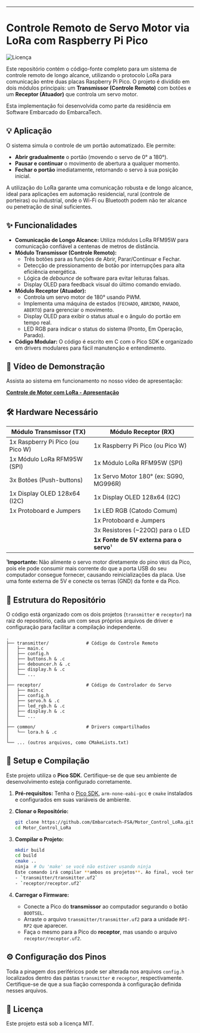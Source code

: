 
---

# Controle Remoto de Servo Motor via LoRa com Raspberry Pi Pico

![Licença](https://img.shields.io/badge/license-MIT-blue.svg)

Este repositório contém o código-fonte completo para um sistema de controle remoto de longo alcance, utilizando o protocolo LoRa para comunicação entre duas placas Raspberry Pi Pico. O projeto é dividido em dois módulos principais: um **Transmissor (Controle Remoto)** com botões e um **Receptor (Atuador)** que controla um servo motor.

Esta implementação foi desenvolvida como parte da residência em Software Embarcado do EmbarcaTech.

## 💡 Aplicação

O sistema simula o controle de um portão automatizado. Ele permite:
-   **Abrir gradualmente** o portão (movendo o servo de 0° a 180°).
-   **Pausar e continuar** o movimento de abertura a qualquer momento.
-   **Fechar o portão** imediatamente, retornando o servo à sua posição inicial.

A utilização do LoRa garante uma comunicação robusta e de longo alcance, ideal para aplicações em automação residencial, rural (controle de porteiras) ou industrial, onde o Wi-Fi ou Bluetooth podem não ter alcance ou penetração de sinal suficientes.

## ✨ Funcionalidades

-   **Comunicação de Longo Alcance:** Utiliza módulos LoRa RFM95W para comunicação confiável a centenas de metros de distância.
-   **Módulo Transmissor (Controle Remoto):**
    -   Três botões para as funções de Abrir, Parar/Continuar e Fechar.
    -   Detecção de pressionamento de botão por interrupções para alta eficiência energética.
    -   Lógica de *debounce* de software para evitar leituras falsas.
    -   Display OLED para feedback visual do último comando enviado.
-   **Módulo Receptor (Atuador):**
    -   Controla um servo motor de 180° usando PWM.
    -   Implementa uma máquina de estados (`FECHADO`, `ABRINDO`, `PARADO`, `ABERTO`) para gerenciar o movimento.
    -   Display OLED para exibir o status atual e o ângulo do portão em tempo real.
    -   LED RGB para indicar o status do sistema (Pronto, Em Operação, Parado).
-   **Código Modular:** O código é escrito em C com o Pico SDK e organizado em drivers modulares para fácil manutenção e entendimento.

## 🎥 Vídeo de Demonstração

Assista ao sistema em funcionamento no nosso vídeo de apresentação:

**[Controle de Motor com LoRa - Apresentação](https://youtu.be/dPm-mPDBAAs)**

## 🛠️ Hardware Necessário

| Módulo Transmissor (TX)             | Módulo Receptor (RX)                 |
| ------------------------------------- | -------------------------------------- |
| 1x Raspberry Pi Pico (ou Pico W)      | 1x Raspberry Pi Pico (ou Pico W)       |
| 1x Módulo LoRa RFM95W (SPI)           | 1x Módulo LoRa RFM95W (SPI)            |
| 3x Botões (Push-buttons)              | 1x Servo Motor 180° (ex: SG90, MG996R) |
| 1x Display OLED 128x64 (I2C)          | 1x Display OLED 128x64 (I2C)           |
| 1x Protoboard e Jumpers               | 1x LED RGB (Catodo Comum)              |
|                                       | 1x Protoboard e Jumpers                |
|                                       | 3x Resistores (~220Ω) para o LED       |
|                                       | **1x Fonte de 5V externa para o servo**¹ |

¹**Importante:** Não alimente o servo motor diretamente do pino `VBUS` da Pico, pois ele pode consumir mais corrente do que a porta USB do seu computador consegue fornecer, causando reinicializações da placa. Use uma fonte externa de 5V e conecte os terras (GND) da fonte e da Pico.

## 📁 Estrutura do Repositório

O código está organizado com os dois projetos (`transmitter` e `receptor`) na raiz do repositório, cada um com seus próprios arquivos de driver e configuração para facilitar a compilação independente.


```
.
├── transmitter/              # Código do Controle Remoto
│   ├── main.c
│   ├── config.h
│   ├── buttons.h & .c
│   ├── debouncer.h & .c
│   ├── display.h & .c
│   └── ...
│
├── receptor/                 # Código do Controlador do Servo
│   ├── main.c
│   ├── config.h
│   ├── servo.h & .c
│   ├── led_rgb.h & .c
│   ├── display.h & .c
│   └── ...
│
├── common/                   # Drivers compartilhados
│   └── lora.h & .c
│
└── ... (outros arquivos, como CMakeLists.txt)
```

## 🚀 Setup e Compilação

Este projeto utiliza o **Pico SDK**. Certifique-se de que seu ambiente de desenvolvimento esteja configurado corretamente.

1. **Pré-requisitos:** Tenha o [Pico SDK](https://github.com/raspberrypi/pico-sdk), `arm-none-eabi-gcc` e `cmake` instalados e configurados em suas variáveis de ambiente.
2. **Clonar o Repositório:**

   ```bash
   git clone https://github.com/Embarcatech-FSA/Motor_Control_LoRa.git
   cd Motor_Control_LoRa
   ```
3. **Compilar o Projeto:**

   ```bash
   mkdir build
   cd build
   cmake ..
   ninja  # Ou 'make' se você não estiver usando ninja
   Este comando irá compilar **ambos os projetos**. Ao final, você terá dois arquivos na pasta `build`:
   - `transmitter/transmitter.uf2`
   - `receptor/receptor.uf2`
   ```
4. **Carregar o Firmware:**

   - Conecte a Pico do **transmissor** ao computador segurando o botão `BOOTSEL`.
   - Arraste o arquivo `transmitter/transmitter.uf2` para a unidade `RPI-RP2` que aparecer.
   - Faça o mesmo para a Pico do **receptor**, mas usando o arquivo `receptor/receptor.uf2`.

## ⚙️ Configuração dos Pinos

Toda a pinagem dos periféricos pode ser alterada nos arquivos `config.h` localizados dentro das pastas `transmitter` e `receptor`, respectivamente. Certifique-se de que a sua fiação corresponda à configuração definida nesses arquivos.

## 📜 Licença

Este projeto está sob a licença MIT.
